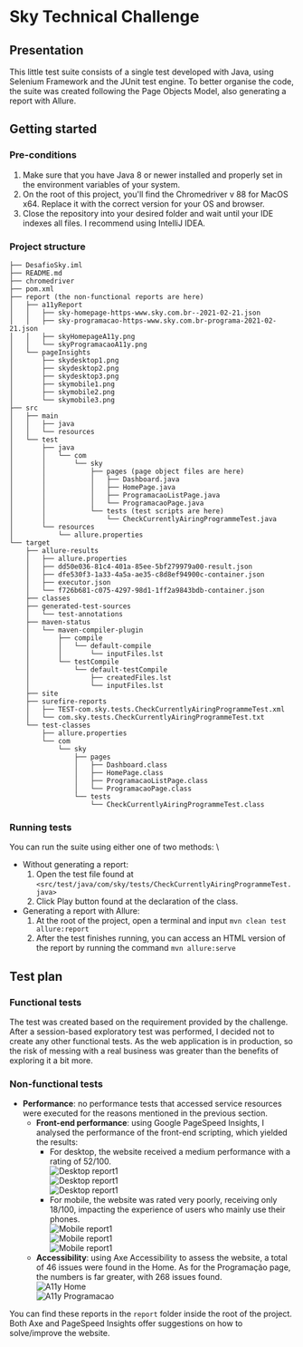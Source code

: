 # Sky Technical Challenge
## Presentation
This little test suite consists of a single test developed with Java, using Selenium Framework and the JUnit test engine. To better organise the code, the suite was created following the Page Objects Model, also generating a report with Allure.

## Getting started
### Pre-conditions
1. Make sure that you have Java 8 or newer installed and properly set in the environment variables of your system.
2. On the root of this project, you'll find the Chromedriver v 88 for MacOS x64. Replace it with the correct version for your OS and browser.
3. Close the repository into your desired folder and wait until your IDE indexes all files. I recommend using IntelliJ IDEA.

### Project structure
```
├── DesafioSky.iml
├── README.md
├── chromedriver
├── pom.xml
├── report (the non-functional reports are here)
│   ├── a11yReport
│   │   ├── sky-homepage-https-www.sky.com.br--2021-02-21.json
│   │   ├── sky-programacao-https-www.sky.com.br-programa-2021-02-21.json
│   │   ├── skyHomepageA11y.png
│   │   └── skyProgramacaoA11y.png
│   └── pageInsights
│       ├── skydesktop1.png
│       ├── skydesktop2.png
│       ├── skydesktop3.png
│       ├── skymobile1.png
│       ├── skymobile2.png
│       └── skymobile3.png
├── src
│   ├── main
│   │   ├── java
│   │   └── resources
│   └── test
│       ├── java
│       │   └── com
│       │       └── sky
│       │           ├── pages (page object files are here)
│       │           │   ├── Dashboard.java
│       │           │   ├── HomePage.java
│       │           │   ├── ProgramacaoListPage.java
│       │           │   └── ProgramacaoPage.java
│       │           └── tests (test scripts are here)
│       │               └── CheckCurrentlyAiringProgrammeTest.java
│       └── resources
│           └── allure.properties
└── target
    ├── allure-results
    │   ├── allure.properties
    │   ├── dd50e036-81c4-401a-85ee-5bf279979a00-result.json
    │   ├── dfe530f3-1a33-4a5a-ae35-c8d8ef94900c-container.json
    │   ├── executor.json
    │   └── f726b681-c075-4297-98d1-1ff2a9843bdb-container.json
    ├── classes
    ├── generated-test-sources
    │   └── test-annotations
    ├── maven-status
    │   └── maven-compiler-plugin
    │       ├── compile
    │       │   └── default-compile
    │       │       └── inputFiles.lst
    │       └── testCompile
    │           └── default-testCompile
    │               ├── createdFiles.lst
    │               └── inputFiles.lst
    ├── site
    ├── surefire-reports
    │   ├── TEST-com.sky.tests.CheckCurrentlyAiringProgrammeTest.xml
    │   └── com.sky.tests.CheckCurrentlyAiringProgrammeTest.txt
    └── test-classes
        ├── allure.properties
        └── com
            └── sky
                ├── pages
                │   ├── Dashboard.class
                │   ├── HomePage.class
                │   ├── ProgramacaoListPage.class
                │   └── ProgramacaoPage.class
                └── tests
                    └── CheckCurrentlyAiringProgrammeTest.class

```

### Running tests
You can run the suite using either one of two methods: \
* Without generating a report:
  1. Open the test file found at `<src/test/java/com/sky/tests/CheckCurrentlyAiringProgrammeTest.java>`
  2. Click Play button found at the declaration of the class.
* Generating a report with Allure:
  1. At the root of the project, open a terminal and input ```mvn clean test allure:report```
  2. After the test finishes running, you can access an HTML version of the report by running the command ```mvn allure:serve```

## Test plan
### Functional tests
The test was created based on the requirement provided by the challenge. After a session-based exploratory test was performed, I decided not to create any other functional tests. As the web application is in production, so the risk of messing with a real business was greater than the benefits of exploring it a bit more. 
### Non-functional tests
* **Performance**: no performance tests that accessed service resources were executed for the reasons mentioned in the previous section.
  * **Front-end performance**: using Google PageSpeed Insights, I analysed the performance of the front-end scripting, which yielded the results: 
    * For desktop, the website received a medium performance with a rating of 52/100.\
  ![Desktop report1](/report/pageInsights/skydesktop1.png)\
  ![Desktop report1](/report/pageInsights/skydesktop2.png)\
  ![Desktop report1](/report/pageInsights/skydesktop3.png)
    * For mobile, the website was rated very poorly, receiving only 18/100, impacting the experience of users who mainly use their phones.\
  ![Mobile report1](report/pageInsights/skymobile1.png)\
  ![Mobile report1](report/pageInsights/skymobile2.png)\
  ![Mobile report1](report/pageInsights/skymobile3.png)
  * **Accessibility**: using Axe Accessibility to assess the website, a total of 46 issues were found in the Home. As for the Programação page, the numbers is far greater, with 268 issues found.\
  ![A11y Home](report/a11yReport/skyHomepageA11y.png)\
  ![A11y Programacao](report/a11yReport/skyProgramacaoA11y.png)

You can find these reports in the `report` folder inside the root of the project. Both Axe and PageSpeed Insights offer suggestions on how to solve/improve the website.
